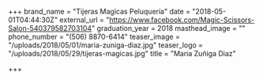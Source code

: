 +++
brand_name = "Tijeras Magicas Peluquería"
date = "2018-05-01T04:44:30Z"
external_url = "https://www.facebook.com/Magic-Scissors-Salon-540379582703104"
graduation_year = 2018
masthead_image = ""
phone_number = "(506) 8870-6414"
teaser_image = "/uploads/2018/05/01/maria-zuniga-diaz.jpg"
teaser_logo = "/uploads/2018/05/29/tijeras-magicas.jpg"
title = "Maria Zuñiga Diaz"

+++
